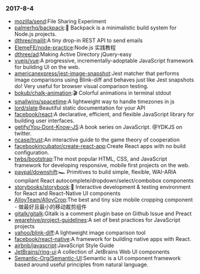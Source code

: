 ### 2017-8-4 
* [mozilla/send](https://github.com//mozilla/send):File Sharing Experiment 
* [palmerhq/backpack](https://github.com//palmerhq/backpack):🎒 Backpack is a minimalistic build system for Node.js projects. 
* [dthree/mailit](https://github.com//dthree/mailit):A tiny drop-in REST API to send emails 
* [ElemeFE/node-practice](https://github.com//ElemeFE/node-practice):Node.js 实践教程 
* [dthree/ad](https://github.com//dthree/ad):Making Active Directory jQuery-easy 
* [vuejs/vue](https://github.com//vuejs/vue):A progressive, incrementally-adoptable JavaScript framework for building UI on the web. 
* [americanexpress/jest-image-snapshot](https://github.com//americanexpress/jest-image-snapshot):Jest matcher that performs image comparisons using Blink-diff and behaves just like Jest snapshots do! Very useful for browser visual comparison testing. 
* [bokub/chalk-animation](https://github.com//bokub/chalk-animation):🎬 Colorful animations in terminal stdout 
* [smallwins/spacetime](https://github.com//smallwins/spacetime):A lightweight way to handle timezones in js 
* [lord/slate](https://github.com//lord/slate):Beautiful static documentation for your API 
* [facebook/react](https://github.com//facebook/react):A declarative, efficient, and flexible JavaScript library for building user interfaces. 
* [getify/You-Dont-Know-JS](https://github.com//getify/You-Dont-Know-JS):A book series on JavaScript. @YDKJS on twitter. 
* [ncase/trust](https://github.com//ncase/trust):An interactive guide to the game theory of cooperation 
* [facebookincubator/create-react-app](https://github.com//facebookincubator/create-react-app):Create React apps with no build configuration. 
* [twbs/bootstrap](https://github.com//twbs/bootstrap):The most popular HTML, CSS, and JavaScript framework for developing responsive, mobile first projects on the web. 
* [paypal/downshift](https://github.com//paypal/downshift):🏎 Primitives to build simple, flexible, WAI-ARIA compliant React autocomplete/dropdown/select/combobox components 
* [storybooks/storybook](https://github.com//storybooks/storybook):📓 Interactive development & testing environment for React and React-Native UI components 
* [AlloyTeam/AlloyCrop](https://github.com//AlloyTeam/AlloyCrop):The best and tiny size mobile cropping component - 做最好且最小的移动裁剪组件 
* [gitalk/gitalk](https://github.com//gitalk/gitalk):Gitalk is a comment plugin base on Github Issue and Preact 
* [wearehive/project-guidelines](https://github.com//wearehive/project-guidelines):A set of best practices for JavaScript projects 
* [yahoo/blink-diff](https://github.com//yahoo/blink-diff):A lightweight image comparison tool 
* [facebook/react-native](https://github.com//facebook/react-native):A framework for building native apps with React. 
* [airbnb/javascript](https://github.com//airbnb/javascript):JavaScript Style Guide 
* [JetBrains/ring-ui](https://github.com//JetBrains/ring-ui):A collection of JetBrains Web UI components 
* [Semantic-Org/Semantic-UI](https://github.com//Semantic-Org/Semantic-UI):Semantic is a UI component framework based around useful principles from natural language. 
